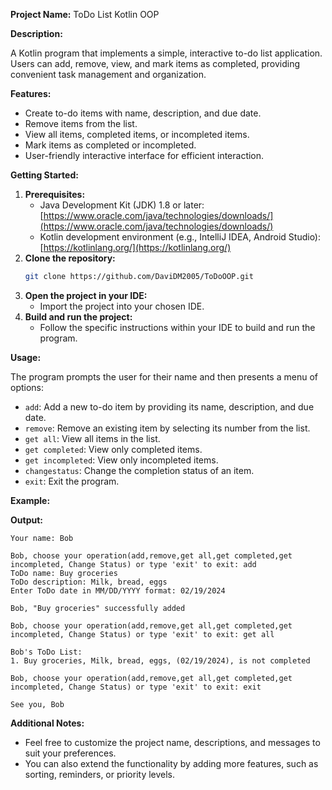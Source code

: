 
**Project Name:** ToDo List Kotlin OOP

**Description:**

A Kotlin program that implements a simple, interactive to-do list application. Users can add, remove, view, and mark items as completed, providing convenient task management and organization.

**Features:**

- Create to-do items with name, description, and due date.
- Remove items from the list.
- View all items, completed items, or incompleted items.
- Mark items as completed or incompleted.
- User-friendly interactive interface for efficient interaction.

**Getting Started:**

1. **Prerequisites:**
   - Java Development Kit (JDK) 1.8 or later: [https://www.oracle.com/java/technologies/downloads/](https://www.oracle.com/java/technologies/downloads/)
   - Kotlin development environment (e.g., IntelliJ IDEA, Android Studio): [https://kotlinlang.org/](https://kotlinlang.org/)
2. **Clone the repository:**
   ```bash
   git clone https://github.com/DaviDM2005/ToDoOOP.git
   ```
3. **Open the project in your IDE:**
   - Import the project into your chosen IDE.
4. **Build and run the project:**
   - Follow the specific instructions within your IDE to build and run the program.

**Usage:**

The program prompts the user for their name and then presents a menu of options:

- `add`: Add a new to-do item by providing its name, description, and due date.
- `remove`: Remove an existing item by selecting its number from the list.
- `get all`: View all items in the list.
- `get completed`: View only completed items.
- `get incompleted`: View only incompleted items.
- `changestatus`: Change the completion status of an item.
- `exit`: Exit the program.

**Example:**

**Output:**

```
Your name: Bob

Bob, choose your operation(add,remove,get all,get completed,get incompleted, Change Status) or type 'exit' to exit: add
ToDo name: Buy groceries
ToDo description: Milk, bread, eggs
Enter ToDo date in MM/DD/YYYY format: 02/19/2024

Bob, "Buy groceries" successfully added

Bob, choose your operation(add,remove,get all,get completed,get incompleted, Change Status) or type 'exit' to exit: get all

Bob's ToDo List:
1. Buy groceries, Milk, bread, eggs, (02/19/2024), is not completed

Bob, choose your operation(add,remove,get all,get completed,get incompleted, Change Status) or type 'exit' to exit: exit

See you, Bob
```

**Additional Notes:**

- Feel free to customize the project name, descriptions, and messages to suit your preferences.
- You can also extend the functionality by adding more features, such as sorting, reminders, or priority levels.


